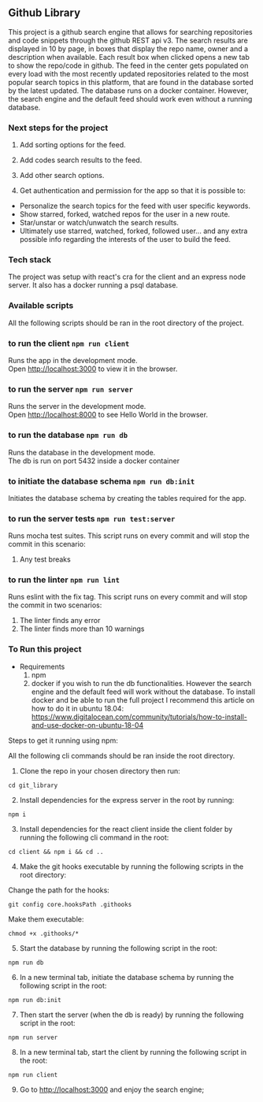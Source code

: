 ## Github Library

This project is a github search engine that allows for searching repositories and code snippets through the github REST api v3.
The search results are displayed in 10 by page, in boxes that display the repo name, owner and a description when available. Each result box when clicked opens a new tab to show the repo/code in github.
The feed in the center gets populated on every load with the most recently updated repositories related to the most popular search topics in this platform, that are found in the database sorted by the latest updated.
The database runs on a docker container. However, the search engine and the default feed should work even without a running database.

### Next steps for the project

1.  Add sorting options for the feed.

2.  Add codes search results to the feed.

3.  Add other search options.

4.  Get authentication and permission for the app so that it is possible to:

- Personalize the search topics for the feed with user specific keywords.
- Show starred, forked, watched repos for the user in a new route.
- Star/unstar or watch/unwatch the search results.
- Ultimately use starred, watched, forked, followed user... and any extra possible info regarding the interests of the user to build the feed.

### Tech stack

The project was setup with react's cra for the client and an express node server. It also has a docker running a psql database.

### Available scripts

All the following scripts should be ran in the root directory of the project.

### to run the client `npm run client`

Runs the app in the development mode.<br>
Open [http://localhost:3000](http://localhost:3000) to view it in the browser.

### to run the server `npm run server`

Runs the server in the development mode.<br>
Open [http://localhost:8000](http://localhost:8000) to see Hello World in the browser.

### to run the database `npm run db`

Runs the database in the development mode.<br>
The db is run on port 5432 inside a docker container

### to initiate the database schema `npm run db:init`

Initiates the database schema by creating the tables required for the app.<br>

### to run the server tests `npm run test:server`

Runs mocha test suites. This script runs on every commit and will stop the commit in this scenario:

1. Any test breaks

### to run the linter `npm run lint`

Runs eslint with the fix tag. This script runs on every commit and will stop the commit in two scenarios:

1. The linter finds any error
2. The linter finds more than 10 warnings

### To Run this project

- Requirements
  1. npm
  2. docker if you wish to run the db functionalities. However the search engine and the default feed will work without the database. To install docker and be able to run the full project I recommend this article on how to do it in ubuntu 18.04: https://www.digitalocean.com/community/tutorials/how-to-install-and-use-docker-on-ubuntu-18-04

Steps to get it running using npm:

All the following cli commands should be ran inside the root directory.

1.  Clone the repo in your chosen directory then run:

```
cd git_library
```

2.  Install dependencies for the express server in the root by running:

```
npm i
```

3.  Install dependencies for the react client inside the client folder by running the following cli command in the root:

```
cd client && npm i && cd ..
```

4. Make the git hooks executable by running the following scripts in the root directory:

Change the path for the hooks:

```
git config core.hooksPath .githooks
```

Make them executable:

```
chmod +x .githooks/*
```

5.  Start the database by running the following script in the root:

```
npm run db
```

6.  In a new terminal tab, initiate the database schema by running the following script in the root:

```
npm run db:init
```

7.  Then start the server (when the db is ready) by running the following script in the root:

```
npm run server
```

8.  In a new terminal tab, start the client by running the following script in the root:

```
npm run client
```

9.  Go to [http://localhost:3000](http://localhost:3000) and enjoy the search engine;
